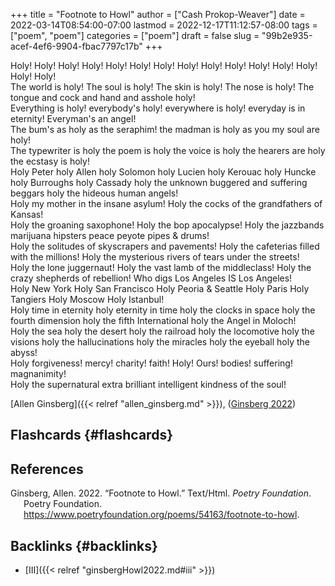 +++
title = "Footnote to Howl"
author = ["Cash Prokop-Weaver"]
date = 2022-03-14T08:54:00-07:00
lastmod = 2022-12-17T11:12:57-08:00
tags = ["poem", "poem"]
categories = ["poem"]
draft = false
slug = "99b2e935-acef-4ef6-9904-fbac7797c17b"
+++

<div class="verse">

Holy! Holy! Holy! Holy! Holy! Holy! Holy! Holy! Holy! Holy! Holy! Holy! Holy! Holy! Holy!<br />
The world is holy! The soul is holy! The skin is holy! The nose is holy! The tongue and cock and hand and asshole holy!<br />
Everything is holy! everybody's holy! everywhere is holy! everyday is in eternity! Everyman's an angel!<br />
The bum's as holy as the seraphim! the madman is holy as you my soul are holy!<br />
The typewriter is holy the poem is holy the voice is holy the hearers are holy the ecstasy is holy!<br />
Holy Peter holy Allen holy Solomon holy Lucien holy Kerouac holy Huncke holy Burroughs holy Cassady holy the unknown buggered and suffering beggars holy the hideous human angels!<br />
Holy my mother in the insane asylum! Holy the cocks of the grandfathers of Kansas!<br />
Holy the groaning saxophone! Holy the bop apocalypse! Holy the jazzbands marijuana hipsters peace peyote pipes &amp; drums!<br />
Holy the solitudes of skyscrapers and pavements! Holy the cafeterias filled with the millions! Holy the mysterious rivers of tears under the streets!<br />
Holy the lone juggernaut! Holy the vast lamb of the middleclass! Holy the crazy shepherds of rebellion! Who digs Los Angeles IS Los Angeles!<br />
Holy New York Holy San Francisco Holy Peoria &amp; Seattle Holy Paris Holy Tangiers Holy Moscow Holy Istanbul!<br />
Holy time in eternity holy eternity in time holy the clocks in space holy the fourth dimension holy the fifth International holy the Angel in Moloch!<br />
Holy the sea holy the desert holy the railroad holy the locomotive holy the visions holy the hallucinations holy the miracles holy the eyeball holy the abyss!<br />
Holy forgiveness! mercy! charity! faith! Holy! Ours! bodies! suffering! magnanimity!<br />
Holy the supernatural extra brilliant intelligent kindness of the soul!<br />

</div>

[Allen Ginsberg]({{< relref "allen_ginsberg.md" >}}), (<a href="#citeproc_bib_item_1">Ginsberg 2022</a>)


## Flashcards {#flashcards}

## References

<style>.csl-entry{text-indent: -1.5em; margin-left: 1.5em;}</style><div class="csl-bib-body">
  <div class="csl-entry"><a id="citeproc_bib_item_1"></a>Ginsberg, Allen. 2022. “Footnote to Howl.” Text/Html. <i>Poetry Foundation</i>. Poetry Foundation. <a href="https://www.poetryfoundation.org/poems/54163/footnote-to-howl">https://www.poetryfoundation.org/poems/54163/footnote-to-howl</a>.</div>
</div>


## Backlinks {#backlinks}

-   [III]({{< relref "ginsbergHowl2022.md#iii" >}})
